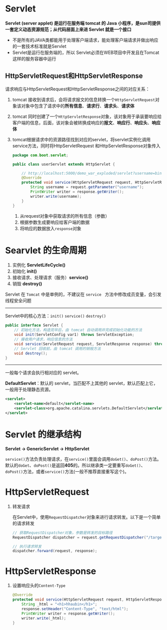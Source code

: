 # Servlet

**Servlet (server applet) 是运行在服务端 tomcat 的 Java 小程序，是sun司提供一套定义动态资源规范；从代码层面上来进 Servlet 就是一个接口**

- 不是所有的JAVA类都能用于处理客户端请求，能处理客户端请求并做出响应的一套技术标准就是Servlet
- Servlet是运行在服务端的，所以 Servlet必须在WEB项目中开发且在Tomcat这样的服务容器中运行



## HttpServletRequest和HttpServletResponse

请求响应与HttpServletRequest和HttpServletResponse之间的对应关系：

1. tomcat 接收到请求后，会将请求报文的信息转换一个`HttpServletRequest`对象该对象中包含了请求中的**所有信息**、**请求行**、**请求头**、**请求体**

2.  tomcat 同时创建了一个`HttpServletResponse`对象，该对象用于承装要响应给客户端的信息，后面，该对象会被转换成响应的**报文**、**响应行**、**响应头**、**响应体**

3. tomcat根据请求中的资源路径找到对应的servlet，将servlet实例化调用service方法，同时将HttpServletRequest 和HttpServletResponse对象传入

   ```java
   package com.boot.servlet;
   
   public class userServlet extends HttpServlet {
   
       // http://localhost:5000/demo_war_exploded/servlet?username=bin
       @Override
       protected void service(HttpServletRequest request, HttpServletResponse response) throws IOException {
           String username = request.getParameter("username");
           PrintWriter writer = response.getWriter();
           writer.write(username);
       }
   }
   ```
   
   1. 从request对象中获取请求的所有信息（参数）
   2. 根据参数生成要响应给客户端的数据
   3. 将响应的数据放入`response`对象



# Searvlet 的生命周期

1. 实例化 **ServletLifeCycle()**
2. 初始化 **init()**
3. 接收请求、处理请求（服务）**service()**
4. 销毁 **destroy()**

Servlet 在 `Tomcat` 中是单例的，不建议在 `service ` 方法中修改成员变量，会引发线程安全问题

---

Servlet中的核心方法：`init()` `service()` `destroy()`

```java
public interface Servlet {
    // 初始化方法，构造完毕后，由 tomcat 自动调用并完成初始化功能的方法
    void init(ServletConfig var1) throws ServletException;
	// 接收用户请求，响应信息的方法
    void service(ServletRequest request, ServletResponse response) throws ServletException, IOException;
	// Servlet 回收前，由 tomcat 调用的销毁方法
    void destroy();
}
```

---

一般每个请求会执行相对应的 servlet。

**DefaultServlet**：默认的 servlet，当匹配不上其他的 servlet，默认匹配上它，一般用于处理静态资源。

```xml
<servlet>
    <servlet-name>default</servlet-name>
    <servlet-class>org.apache.catalina.servlets.DefaultServlet</servlet-class>
</servlet>
```



# Servlet 的继承结构

**Servlet -> GenericServlet -> HttpServlet**

`service()`方法负责处理请求，在`service()`里面会调用`doGet()`、`doPost()`方法。默认的`doGet`、`doPost()`是返回**405**的。所以继承类一定要重写`doGet()`、`doPost()`方法，或者`service()`方法(一般不推荐直接重写这个)。



# HttpServletRequest

1. 转发请求

   在Servlet中，使用`RequestDispatcher`对象来进行请求转发。以下是一个简单的请求转发

   ```java
   // 获取RequestDispatcher对象，参数是转发的目标路径
   RequestDispatcher dispatcher = request.getRequestDispatcher("/targetServlet");
   
   // 执行请求转发
   dispatcher.forward(request, response);
   ```

   

# HttpServletResponse

1. 设置响应头的`Content-Type`

   ```java
   @Override
   protected void service(HttpServletRequest request, HttpServletResponse response) throws IOException {
       String _html = "<h1>hhaubin</h1>";
       response.setHeader("Content-Type", "text/html");
       PrintWriter writer = response.getWriter();
       writer.write(_html);
   }
   ```

   

